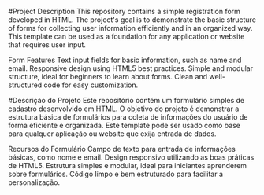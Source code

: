 #Project Description
This repository contains a simple registration form developed in HTML. The project's goal is to demonstrate the basic structure of forms for collecting user information efficiently and in an organized way. This template can be used as a foundation for any application or website that requires user input.

Form Features
Text input fields for basic information, such as name and email.
Responsive design using HTML5 best practices.
Simple and modular structure, ideal for beginners to learn about forms.
Clean and well-structured code for easy customization.


#Descrição do Projeto
Este repositório contém um formulário simples de cadastro desenvolvido em HTML. O objetivo do projeto é demonstrar a estrutura básica de formulários para coleta de informações do usuário de forma eficiente e organizada. Este template pode ser usado como base para qualquer aplicação ou website que exija entrada de dados.

Recursos do Formulário
Campo de texto para entrada de informações básicas, como nome e email.
Design responsivo utilizando as boas práticas de HTML5.
Estrutura simples e modular, ideal para iniciantes aprenderem sobre formulários.
Código limpo e bem estruturado para facilitar a personalização.
